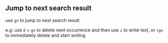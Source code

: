 
## Jump to next search result

use `gn` to jump to next search result 

e.g: use `d` + `gn` to delete next occurrence and then use `i` to write text, or `cgn` to immediately delete and start writing
